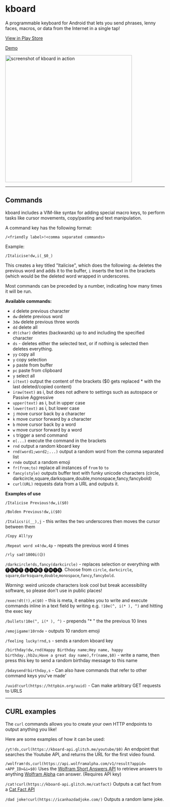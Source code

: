 # kboard

A programmable keyboard for Android that lets you send phrases, lenny faces, macros, or data from the Internet in a single tap!

[View in Play Store](https://play.google.com/store/apps/details?id=com.adgad.kboard)

[Demo](https://www.youtube.com/watch?v=h3i5U2tk364)

<img src="https://user-images.githubusercontent.com/1978880/51786974-b85b9780-2163-11e9-85f2-d3e64a29e0d4.jpg" alt="screenshot of kboard in action" width="400">

---


## Commands

kboard includes a VIM-like syntax for adding special macro keys, to perform tasks like cursor movements, copy/pasting and text manipulation.

A command key has the following format:

`/<friendly label>!<comma separated commands>`

Example:

`/Italicise!dw,i(_$0_)`

This creates a key titled "Italicise", which does the following: `dw` deletes the previous word and adds it to the buffer, `i` inserts the text in the brackets (which would be the deleted word wrapped in underscores.

Most commands can be preceded by a number, indicating how many times it will be run.

**Available commands:**

* `d` delete previous character
* `dw` delete previous word
* `3dw` delete previous three words
* `dd` delete all
* `dt(char)` deletes (backwards) up to and including the specified character
* `ds` - deletes either the selected text, or if nothing is selected then deletes everything.
* `yy` copy all
* `y` copy selection
* `p` paste from buffer
* `pc` paste from clipboard
* `y` select all
* `i(text)` output the content of the brackets ($0 gets replaced * with the last deleted/copied content)
* `iraw(text)` as i, but does not adhere to settings such as autospace or Passive Aggressive
* `upper(text)` as i, but in upper case
* `lower(text)` as i, but lower case
* `j` move cursor back by a character
* `k` move cursor forward by a character
* `b` move cursor back by a word
* `w` move cursor forward by a word
* `s` trigger a send command
* `e(...)` execute the command in the brackets
* `rnd` output a random kboard key
* `rnd(word1;word2;...)` output a random word from the comma separated list
* `rnde` output a random emoji
* `fr(from;to)` replace all instances of `from` to `to`
* `fancy(style)` outputs buffer text with funky unicode characters (circle, darkcircle,square,darksquare,double,monospace,fancy,fancybold)
* `curl(URL)` requests data from a URL and outputs it.

**Examples of use**

`/Italicise Previous!dw,i($0)`

`/Bolden Previous!dw,i($0)`

`/Italics!i(__),j` - this writes the two underscores then moves the cursor between them

`/Copy All!yy`

`/Repeat word x4!dw,4p` - repeats the previous word 4 times

`/rly sad!1000i(😥)`

`/darkcircle!ds,fancy(darkcircle)` - replaces selection or everything with 🅣🅔🅧🅣 🅛🅘🅚🅔 🅣🅗🅘🅢. Choose from `circle`, `darkcircle`, `square`,`darksquare`,`double`,`monospace`,`fancy`,`fancybold`.

_Warning_: weird unicode characters look cool but break accessibility software, so please don't use in public places!

`/exec!dt(!),e($0)` - this is meta, it enables you to write and execute commands inline in a text field by writing e.g. `!10e(^, i(* ), ^)` and hitting the exec key

`/bullets!10e(^, i(* ), ^)` - prepends "* " the the previous 10 lines

`/emojigame!10rnde` - outputs 10 random emoji

`/feeling lucky!rnd,s` - sends a random kboard key

`/birthday!dw,rnd(Happy Birthday name;Hey name, happy birthday.;hb2u;Have a great day name),fr(name,$0)` - write a name, then press this key to send a random birthday message to this name

`/bdaysend!birthday,s` - Can also have commands that refer to other command keys you've made'

`/uuid!curl(https://httpbin.org/uuid)` - Can make arbitrary GET requests to URLS

---

## CURL examples

The `curl` commands allows you to create your own HTTP endpoints to output anything you like!

Here are some examples of how it can be used:

`/yt!ds,curl(https://kboard-api.glitch.me/youtube/$0)`
An endpoint that searches the Youtube API, and returns the URL for the first video found.

`/wolfram!ds,curl(https://api.wolframalpha.com/v1/result?appid=<APP_ID>&i=$0)`
Uses the [Wolfram Short Answers API](https://products.wolframalpha.com/short-answers-api/documentation/) to retrieve answers to anything [Wolfram Alpha](https://www.wolframalpha.com/) can answer. (Requires API key)

`/cat!curl(https://kboard-api.glitch.me/catfact)`
Outputs a cat fact from a [Cat Fact API](https://alexwohlbruck.github.io/cat-facts/)

`/dad joke!curl(https://icanhazdadjoke.com/)`
Outputs a random lame joke.


